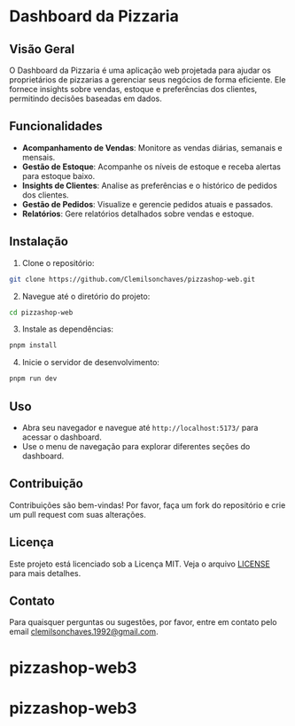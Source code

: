 
# Dashboard da Pizzaria

## Visão Geral
O Dashboard da Pizzaria é uma aplicação web projetada para ajudar os proprietários de pizzarias a gerenciar seus negócios de forma eficiente. Ele fornece insights sobre vendas, estoque e preferências dos clientes, permitindo decisões baseadas em dados.

## Funcionalidades   
- **Acompanhamento de Vendas**: Monitore as vendas diárias, semanais e mensais.
- **Gestão de Estoque**: Acompanhe os níveis de estoque e receba alertas para estoque baixo.
- **Insights de Clientes**: Analise as preferências e o histórico de pedidos dos clientes.
- **Gestão de Pedidos**: Visualize e gerencie pedidos atuais e passados.
- **Relatórios**: Gere relatórios detalhados sobre vendas e estoque.

## Instalação
1. Clone o repositório:
  ```bash
  git clone https://github.com/Clemilsonchaves/pizzashop-web.git
  ```
2. Navegue até o diretório do projeto:
  ```bash
  cd pizzashop-web
  ```
3. Instale as dependências:
  ```bash 
  pnpm install
  ```
4. Inicie o servidor de desenvolvimento:
  ```bash
  pnpm run dev
  ```

## Uso
- Abra seu navegador e navegue até `http://localhost:5173/` para acessar o dashboard.
- Use o menu de navegação para explorar diferentes seções do dashboard.

## Contribuição
Contribuições são bem-vindas! Por favor, faça um fork do repositório e crie um pull request com suas alterações.

## Licença
Este projeto está licenciado sob a Licença MIT. Veja o arquivo [LICENSE](LICENSE) para mais detalhes.

## Contato
Para quaisquer perguntas ou sugestões, por favor, entre em contato pelo email [clemilsonchaves.1992@gmail.com](clemilsonchaves.1992@gmail.com).
# pizzashop-web3
# pizzashop-web3
